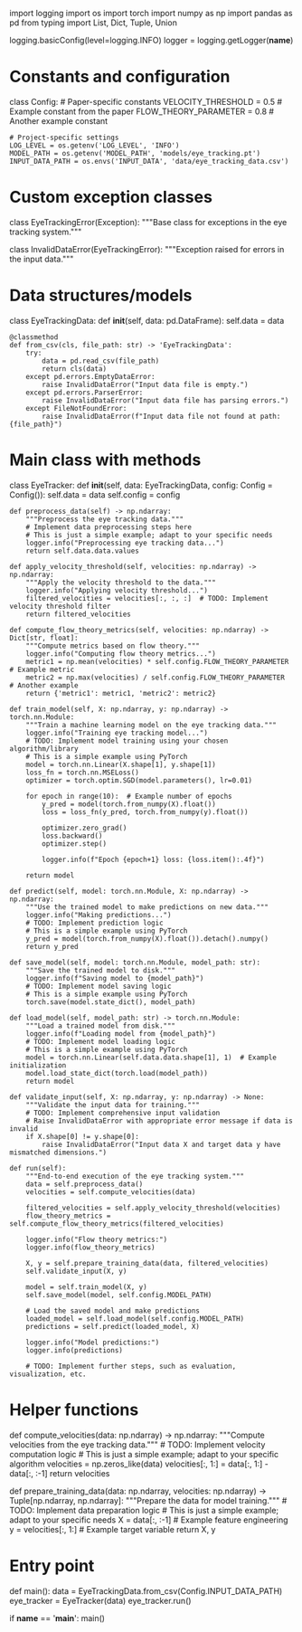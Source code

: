 import logging
import os
import torch
import numpy as np
import pandas as pd
from typing import List, Dict, Tuple, Union

logging.basicConfig(level=logging.INFO)
logger = logging.getLogger(__name__)

# Constants and configuration
class Config:
    # Paper-specific constants
    VELOCITY_THRESHOLD = 0.5  # Example constant from the paper
    FLOW_THEORY_PARAMETER = 0.8  # Another example constant

    # Project-specific settings
    LOG_LEVEL = os.getenv('LOG_LEVEL', 'INFO')
    MODEL_PATH = os.getenv('MODEL_PATH', 'models/eye_tracking.pt')
    INPUT_DATA_PATH = os.envs('INPUT_DATA', 'data/eye_tracking_data.csv')

# Custom exception classes
class EyeTrackingError(Exception):
    """Base class for exceptions in the eye tracking system."""

class InvalidDataError(EyeTrackingError):
    """Exception raised for errors in the input data."""

# Data structures/models
class EyeTrackingData:
    def __init__(self, data: pd.DataFrame):
        self.data = data

    @classmethod
    def from_csv(cls, file_path: str) -> 'EyeTrackingData':
        try:
            data = pd.read_csv(file_path)
            return cls(data)
        except pd.errors.EmptyDataError:
            raise InvalidDataError("Input data file is empty.")
        except pd.errors.ParserError:
            raise InvalidDataError("Input data file has parsing errors.")
        except FileNotFoundError:
            raise InvalidDataError(f"Input data file not found at path: {file_path}")

# Main class with methods
class EyeTracker:
    def __init__(self, data: EyeTrackingData, config: Config = Config()):
        self.data = data
        self.config = config

    def preprocess_data(self) -> np.ndarray:
        """Preprocess the eye tracking data."""
        # Implement data preprocessing steps here
        # This is just a simple example; adapt to your specific needs
        logger.info("Preprocessing eye tracking data...")
        return self.data.data.values

    def apply_velocity_threshold(self, velocities: np.ndarray) -> np.ndarray:
        """Apply the velocity threshold to the data."""
        logger.info("Applying velocity threshold...")
        filtered_velocities = velocities[:, :, :]  # TODO: Implement velocity threshold filter
        return filtered_velocities

    def compute_flow_theory_metrics(self, velocities: np.ndarray) -> Dict[str, float]:
        """Compute metrics based on flow theory."""
        logger.info("Computing flow theory metrics...")
        metric1 = np.mean(velocities) * self.config.FLOW_THEORY_PARAMETER  # Example metric
        metric2 = np.max(velocities) / self.config.FLOW_THEORY_PARAMETER  # Another example
        return {'metric1': metric1, 'metric2': metric2}

    def train_model(self, X: np.ndarray, y: np.ndarray) -> torch.nn.Module:
        """Train a machine learning model on the eye tracking data."""
        logger.info("Training eye tracking model...")
        # TODO: Implement model training using your chosen algorithm/library
        # This is a simple example using PyTorch
        model = torch.nn.Linear(X.shape[1], y.shape[1])
        loss_fn = torch.nn.MSELoss()
        optimizer = torch.optim.SGD(model.parameters(), lr=0.01)

        for epoch in range(10):  # Example number of epochs
            y_pred = model(torch.from_numpy(X).float())
            loss = loss_fn(y_pred, torch.from_numpy(y).float())

            optimizer.zero_grad()
            loss.backward()
            optimizer.step()

            logger.info(f"Epoch {epoch+1} loss: {loss.item():.4f}")

        return model

    def predict(self, model: torch.nn.Module, X: np.ndarray) -> np.ndarray:
        """Use the trained model to make predictions on new data."""
        logger.info("Making predictions...")
        # TODO: Implement prediction logic
        # This is a simple example using PyTorch
        y_pred = model(torch.from_numpy(X).float()).detach().numpy()
        return y_pred

    def save_model(self, model: torch.nn.Module, model_path: str):
        """Save the trained model to disk."""
        logger.info(f"Saving model to {model_path}")
        # TODO: Implement model saving logic
        # This is a simple example using PyTorch
        torch.save(model.state_dict(), model_path)

    def load_model(self, model_path: str) -> torch.nn.Module:
        """Load a trained model from disk."""
        logger.info(f"Loading model from {model_path}")
        # TODO: Implement model loading logic
        # This is a simple example using PyTorch
        model = torch.nn.Linear(self.data.data.shape[1], 1)  # Example initialization
        model.load_state_dict(torch.load(model_path))
        return model

    def validate_input(self, X: np.ndarray, y: np.ndarray) -> None:
        """Validate the input data for training."""
        # TODO: Implement comprehensive input validation
        # Raise InvalidDataError with appropriate error message if data is invalid
        if X.shape[0] != y.shape[0]:
            raise InvalidDataError("Input data X and target data y have mismatched dimensions.")

    def run(self):
        """End-to-end execution of the eye tracking system."""
        data = self.preprocess_data()
        velocities = self.compute_velocities(data)

        filtered_velocities = self.apply_velocity_threshold(velocities)
        flow_theory_metrics = self.compute_flow_theory_metrics(filtered_velocities)

        logger.info("Flow theory metrics:")
        logger.info(flow_theory_metrics)

        X, y = self.prepare_training_data(data, filtered_velocities)
        self.validate_input(X, y)

        model = self.train_model(X, y)
        self.save_model(model, self.config.MODEL_PATH)

        # Load the saved model and make predictions
        loaded_model = self.load_model(self.config.MODEL_PATH)
        predictions = self.predict(loaded_model, X)

        logger.info("Model predictions:")
        logger.info(predictions)

        # TODO: Implement further steps, such as evaluation, visualization, etc.

# Helper functions
def compute_velocities(data: np.ndarray) -> np.ndarray:
    """Compute velocities from the eye tracking data."""
    # TODO: Implement velocity computation logic
    # This is just a simple example; adapt to your specific algorithm
    velocities = np.zeros_like(data)
    velocities[:, 1:] = data[:, 1:] - data[:, :-1]
    return velocities

def prepare_training_data(data: np.ndarray, velocities: np.ndarray) -> Tuple[np.ndarray, np.ndarray]:
    """Prepare the data for model training."""
    # TODO: Implement data preparation logic
    # This is just a simple example; adapt to your specific needs
    X = data[:, :-1]  # Example feature engineering
    y = velocities[:, 1:]  # Example target variable
    return X, y

# Entry point
def main():
    data = EyeTrackingData.from_csv(Config.INPUT_DATA_PATH)
    eye_tracker = EyeTracker(data)
    eye_tracker.run()

if __name__ == '__main__':
    main()